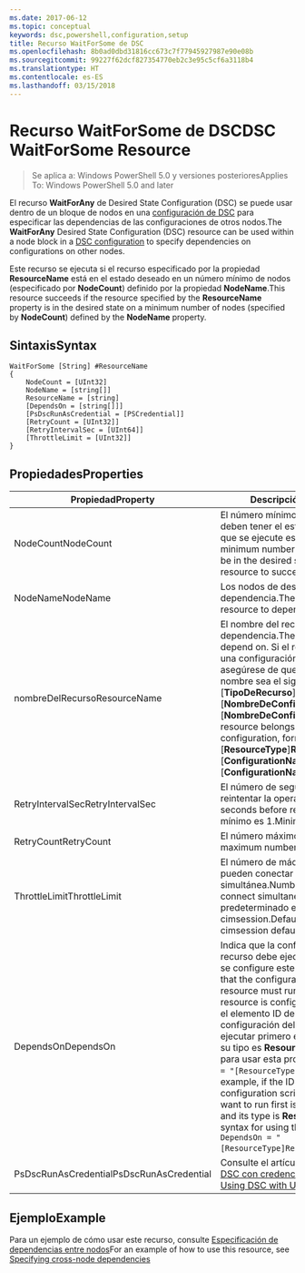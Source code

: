```yaml
---
ms.date: 2017-06-12
ms.topic: conceptual
keywords: dsc,powershell,configuration,setup
title: Recurso WaitForSome de DSC
ms.openlocfilehash: 8b0ad0dbd31816cc673c7f77945927987e90e08b
ms.sourcegitcommit: 99227f62dcf827354770eb2c3e95c5cf6a3118b4
ms.translationtype: HT
ms.contentlocale: es-ES
ms.lasthandoff: 03/15/2018
---
```

# <a name="dsc-waitforsome-resource"></a><span data-ttu-id="5e373-103">Recurso WaitForSome de DSC</span><span class="sxs-lookup"><span data-stu-id="5e373-103">DSC WaitForSome Resource</span></span>

> <span data-ttu-id="5e373-104">Se aplica a: Windows PowerShell 5.0 y versiones posteriores</span><span class="sxs-lookup"><span data-stu-id="5e373-104">Applies To: Windows PowerShell 5.0 and later</span></span>

<span data-ttu-id="5e373-105">El recurso **WaitForAny** de Desired State Configuration (DSC) se puede usar dentro de un bloque de nodos en una [configuración de DSC](configurations.md) para especificar las dependencias de las configuraciones de otros nodos.</span><span class="sxs-lookup"><span data-stu-id="5e373-105">The **WaitForAny** Desired State Configuration (DSC) resource can be used within a node block in a [DSC configuration](configurations.md) to specify dependencies on configurations on other nodes.</span></span>

<span data-ttu-id="5e373-106">Este recurso se ejecuta si el recurso especificado por la propiedad **ResourceName** está en el estado deseado en un número mínimo de nodos (especificado por **NodeCount**) definido por la propiedad **NodeName**.</span><span class="sxs-lookup"><span data-stu-id="5e373-106">This resource succeeds if the resource specified by the **ResourceName** property is in the desired state on a minimum number of nodes (specified by **NodeCount**) defined by the **NodeName** property.</span></span> 


## <a name="syntax"></a><span data-ttu-id="5e373-107">Sintaxis</span><span class="sxs-lookup"><span data-stu-id="5e373-107">Syntax</span></span>

```
WaitForSome [String] #ResourceName
{
    NodeCount = [UInt32]
    NodeName = [string[]]
    ResourceName = [string]
    [DependsOn = [string[]]]
    [PsDscRunAsCredential = [PSCredential]]
    [RetryCount = [UInt32]]
    [RetryIntervalSec = [UInt64]]
    [ThrottleLimit = [UInt32]]
}
```

## <a name="properties"></a><span data-ttu-id="5e373-108">Propiedades</span><span class="sxs-lookup"><span data-stu-id="5e373-108">Properties</span></span>

|  <span data-ttu-id="5e373-109">Propiedad</span><span class="sxs-lookup"><span data-stu-id="5e373-109">Property</span></span>  |  <span data-ttu-id="5e373-110">Descripción</span><span class="sxs-lookup"><span data-stu-id="5e373-110">Description</span></span>   | 
|---|---| 
| <span data-ttu-id="5e373-111">NodeCount</span><span class="sxs-lookup"><span data-stu-id="5e373-111">NodeCount</span></span>| <span data-ttu-id="5e373-112">El número mínimo de nodos que deben tener el estado deseado para que se ejecute este recurso.</span><span class="sxs-lookup"><span data-stu-id="5e373-112">The minimum number of nodes that must be in the desired state for this resource to succeed.</span></span>|
| <span data-ttu-id="5e373-113">NodeName</span><span class="sxs-lookup"><span data-stu-id="5e373-113">NodeName</span></span>| <span data-ttu-id="5e373-114">Los nodos de destino del recurso de dependencia.</span><span class="sxs-lookup"><span data-stu-id="5e373-114">The target nodes of the resource to depend on.</span></span>| 
| <span data-ttu-id="5e373-115">nombreDelRecurso</span><span class="sxs-lookup"><span data-stu-id="5e373-115">ResourceName</span></span>| <span data-ttu-id="5e373-116">El nombre del recurso de dependencia.</span><span class="sxs-lookup"><span data-stu-id="5e373-116">The resource name to depend on.</span></span> <span data-ttu-id="5e373-117">Si el recurso pertenece a una configuración diferente, asegúrese de que el formato del nombre sea el siguiente: "[__TipoDeRecurso__]__NombreDeRecurso__::[__NombreDeConfiguración__]::[__NombreDeConfiguración__]".</span><span class="sxs-lookup"><span data-stu-id="5e373-117">If this resource belongs to a different configuration, format the name as "[__ResourceType__]__ResourceName__::[__ConfigurationName__]::[__ConfigurationName__]"</span></span>| 
| <span data-ttu-id="5e373-118">RetryIntervalSec</span><span class="sxs-lookup"><span data-stu-id="5e373-118">RetryIntervalSec</span></span>| <span data-ttu-id="5e373-119">El número de segundos antes de reintentar la operación.</span><span class="sxs-lookup"><span data-stu-id="5e373-119">The number of seconds before retrying.</span></span> <span data-ttu-id="5e373-120">El valor mínimo es 1.</span><span class="sxs-lookup"><span data-stu-id="5e373-120">Minimum is 1.</span></span>| 
| <span data-ttu-id="5e373-121">RetryCount</span><span class="sxs-lookup"><span data-stu-id="5e373-121">RetryCount</span></span>| <span data-ttu-id="5e373-122">El número máximo de reintentos.</span><span class="sxs-lookup"><span data-stu-id="5e373-122">The maximum number of times to retry.</span></span>| 
| <span data-ttu-id="5e373-123">ThrottleLimit</span><span class="sxs-lookup"><span data-stu-id="5e373-123">ThrottleLimit</span></span>| <span data-ttu-id="5e373-124">El número de máquinas que se pueden conectar de forma simultánea.</span><span class="sxs-lookup"><span data-stu-id="5e373-124">Number of machines to connect simultaneously.</span></span> <span data-ttu-id="5e373-125">El valor predeterminado es new-cimsession.</span><span class="sxs-lookup"><span data-stu-id="5e373-125">Default is new-cimsession default.</span></span>| 
| <span data-ttu-id="5e373-126">DependsOn</span><span class="sxs-lookup"><span data-stu-id="5e373-126">DependsOn</span></span> | <span data-ttu-id="5e373-127">Indica que la configuración de otro recurso debe ejecutarse antes de que se configure este recurso.</span><span class="sxs-lookup"><span data-stu-id="5e373-127">Indicates that the configuration of another resource must run before this resource is configured.</span></span> <span data-ttu-id="5e373-128">Por ejemplo, si el elemento ID del bloque del script de configuración del recurso que quiere ejecutar primero es __ResourceName__ y su tipo es __ResourceType__, la sintaxis para usar esta propiedad es `DependsOn = "[ResourceType]ResourceName"`.</span><span class="sxs-lookup"><span data-stu-id="5e373-128">For example, if the ID of the resource configuration script block that you want to run first is __ResourceName__ and its type is __ResourceType__, the syntax for using this property is `DependsOn = "[ResourceType]ResourceName"`.</span></span>|
| <span data-ttu-id="5e373-129">PsDscRunAsCredential</span><span class="sxs-lookup"><span data-stu-id="5e373-129">PsDscRunAsCredential</span></span> | <span data-ttu-id="5e373-130">Consulte el artículo sobre el [uso de DSC con credenciales de usuario](https://docs.microsoft.com/powershell/dsc/runasuser)</span><span class="sxs-lookup"><span data-stu-id="5e373-130">See [Using DSC with User Credentials](https://docs.microsoft.com/powershell/dsc/runasuser)</span></span> |


## <a name="example"></a><span data-ttu-id="5e373-131">Ejemplo</span><span class="sxs-lookup"><span data-stu-id="5e373-131">Example</span></span>

<span data-ttu-id="5e373-132">Para un ejemplo de cómo usar este recurso, consulte [Especificación de dependencias entre nodos](crossNodeDependencies.md)</span><span class="sxs-lookup"><span data-stu-id="5e373-132">For an example of how to use this resource, see [Specifying cross-node dependencies](crossNodeDependencies.md)</span></span>

